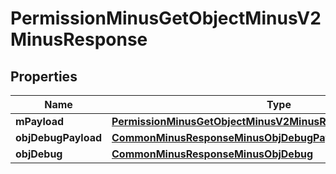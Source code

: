 
# PermissionMinusGetObjectMinusV2MinusResponse

## Properties
Name | Type | Description | Notes
------------ | ------------- | ------------- | -------------
**mPayload** | [**PermissionMinusGetObjectMinusV2MinusResponseMinusMPayload**](PermissionMinusGetObjectMinusV2MinusResponseMinusMPayload.md) |  | 
**objDebugPayload** | [**CommonMinusResponseMinusObjDebugPayload**](CommonMinusResponseMinusObjDebugPayload.md) |  |  [optional]
**objDebug** | [**CommonMinusResponseMinusObjDebug**](CommonMinusResponseMinusObjDebug.md) |  |  [optional]



